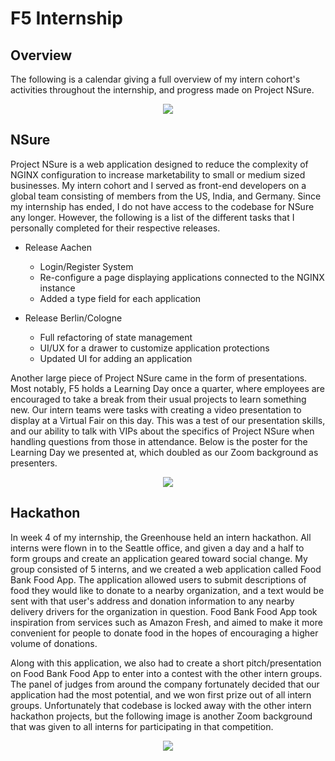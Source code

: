 # F5 Internship
## Overview
The following is a calendar giving a full overview of my intern cohort's activities throughout the internship, and progress made on Project NSure.

<p align="center">
  <img src="https://user-images.githubusercontent.com/59589283/218954868-3651fa1e-6de9-4277-afc2-910d65ea7438.png" />
</p>


## NSure
Project NSure is a web application designed to reduce the complexity of NGINX configuration to increase marketability to small or medium sized businesses. My intern cohort and I served as front-end developers on a global team consisting of members from the US, India, and Germany. Since my internship has ended, I do not have access to the codebase for NSure any longer. However, the following is a list of the different tasks that I personally completed for their respective releases.


-  Release Aachen
    -  Login/Register System
    -  Re-configure a page displaying applications connected to the NGINX instance
    -  Added a type field for each application

-  Release Berlin/Cologne
    - Full refactoring of state management
    - UI/UX for a drawer to customize application protections
    - Updated UI for adding an application


Another large piece of Project NSure came in the form of presentations. Most notably, F5 holds a Learning Day once a quarter, where employees are encouraged to take a break from their usual projects to learn something new. Our intern teams were tasks with creating a video presentation to display at a Virtual Fair on this day. This was a test of our presentation skills, and our ability to talk with VIPs about the specifics of Project NSure when handling questions from those in attendance. Below is the poster for the Learning Day we presented at, which doubled as our Zoom background as presenters. 

<p align="center">
  <img src="https://user-images.githubusercontent.com/59589283/218957020-0163c1e2-f8bf-498c-9491-a92512e04753.png"/>
</p>


## Hackathon
In week 4 of my internship, the Greenhouse held an intern hackathon. All interns were flown in to the Seattle office, and given a day and a half to form groups and create an application geared toward social change. My group consisted of 5 interns, and we created a web application called Food Bank Food App. The application allowed users to submit descriptions of food they would like to donate to a nearby organization, and a text would be sent with that user's address and donation information to any nearby delivery drivers for the organization in question. Food Bank Food App took inspiration from services such as Amazon Fresh, and aimed to make it more convenient for people to donate food in the hopes of encouraging a higher volume of donations. 


Along with this application, we also had to create a short pitch/presentation on Food Bank Food App to enter into a contest with the other intern groups. The panel of judges from around the company fortunately decided that our application had the most potential, and we won first prize out of all intern groups. Unfortunately that codebase is locked away with the other intern hackathon projects, but the following image is another Zoom background that was given to all interns for participating in that competition.

<p align="center">
  <img src="https://user-images.githubusercontent.com/59589283/218960694-54e5ce39-93e3-4dbb-ab3f-10ea6d371122.png" />
</p>
